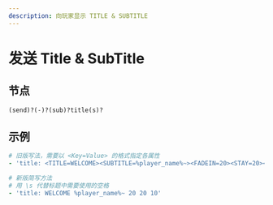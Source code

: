 ```yaml
---
description: 向玩家显示 TITLE & SUBTITLE
---
```


# 发送 Title & SubTitle

## 节点

```text
(send)?(-)?(sub)?title(s)?
```

## 示例

```yaml
# 旧版写法，需要以 <Key=Value> 的格式指定各属性
- 'title: <TITLE=WELCOME><SUBTITLE=%player_name%~><FADEIN=20><STAY=20><FADEOUT=10>'
```

```yaml
# 新版简写方法
# 用 \s 代替标题中需要使用的空格
- 'title: WELCOME %player_name%~ 20 20 10'
```

